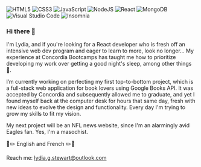 ![HTML5](https://img.shields.io/badge/html5-%23E34F26.svg?style=for-the-badge&logo=html5&logoColor=white) ![CSS3](https://img.shields.io/badge/css3-%231572B6.svg?style=for-the-badge&logo=css3&logoColor=white) ![JavaScript](https://img.shields.io/badge/javascript-%23323330.svg?style=for-the-badge&logo=javascript&logoColor=%23F7DF1E) ![NodeJS](https://img.shields.io/badge/node.js-6DA55F?style=for-the-badge&logo=node.js&logoColor=white) ![React](https://img.shields.io/badge/react-%2320232a.svg?style=for-the-badge&logo=react&logoColor=%2361DAFB) ![MongoDB](https://img.shields.io/badge/MongoDB-%234ea94b.svg?style=for-the-badge&logo=mongodb&logoColor=white) ![Visual Studio Code](https://img.shields.io/badge/Visual%20Studio%20Code-0078d7.svg?style=for-the-badge&logo=visual-studio-code&logoColor=white) ![Insomnia](https://img.shields.io/badge/Insomnia-black?style=for-the-badge&logo=insomnia&logoColor=5849BE)

### Hi there 👋

I'm Lydia, and if you're looking for a React developer who is fresh off an intensive web dev program and eager to learn to more, look no longer... My experience at Concordia Bootcamps has taught me how to prioritize developing my work over getting a good night's sleep, among other things 🫠.

I’m currently working on perfecting my first top-to-bottom project, which is a full-stack web application for book lovers using Google Books API. It was accepted by Concordia and subsequently allowed me to graduate, and yet I found myself back at the computer desk for hours that same day, fresh with new ideas to evolve the design and functionality. Every day I'm trying to grow my skills to fit my vision.

My next project will be an NFL news website, since I'm an alarmingly avid Eagles fan. Yes, I'm a masochist.

📢✏️ English and French ✏️📢

Reach me: <a href = "mailto: lydia.g.stewart@outlook.com">lydia.g.stewart@outlook.com</a>


